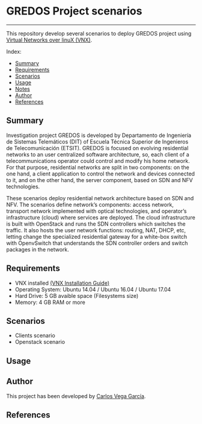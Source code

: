 # GREDOS Project scenarios
***

This repository develop several scenarios to deploy GREDOS project using [Virtual Networks over linuX (VNX)](http://www.dit.upm.es/~vnx/).

Index:
- [Summary](https://github.com/carlosv5/GREDOS#summary)
- [Requirements](https://github.com/carlosv5/GREDOS#requirements)
- [Scenarios](https://github.com/carlosv5/GREDOS#scenarios)
- [Usage](https://github.com/carlosv5/GREDOS#usage)
- [Notes](https://github.com/carlosv5/GREDOS#notes)
- [Author](https://github.com/carlosv5/GREDOS#author)
- [References](https://github.com/carlosv5/GREDOS#references)



## Summary

Investigation project GREDOS is developed by Departamento de Ingeniería de Sistemas Telemáticos (DIT) of Escuela Técnica Superior de Ingenieros de Telecomunicación (ETSIT). GREDOS is focused on evolving residential networks to an user centralized software architecture, so, each client of a telecommunications operator could control and modify his home network. For that purpose, residential networks are split in two components: on the one hand, a client application to control the network and devices connected to it, and on the other hand, the server component, based on SDN and NFV technologies.

These scenarios deploy residential network architecture based on SDN and NFV. The scenarios define network’s components: access network, transport network implemented with optical technologies, and operator’s infrastructure (cloud) where services are deployed. The cloud infrastructure is built with OpenStack and runs the SDN controllers which switches the traffic. It also hosts the user network functions: routing, NAT, DHCP, etc, letting change the specialized residential gateway for a white-box switch with OpenvSwitch that understands the SDN controller orders and switch packages in the network.

## Requirements

 - VNX installed [(VNX Installation Guide)](http://web.dit.upm.es/vnxwiki/index.php/Vnx-install)
 - Operating System: Ubuntu 14.04 / Ubuntu 16.04 / Ubuntu 17.04
 - Hard Drive: 5 GB avaible space (Filesystems size)
 - Memory: 4 GB RAM or more
 
 ## Scenarios
 
 - Clients scenario
 - Openstack scenario

 ## Usage

## Author

This project has been developed by [Carlos Vega García](https://es.linkedin.com/in/carlos-vega-garc%C3%ADa-449795150).

## References
